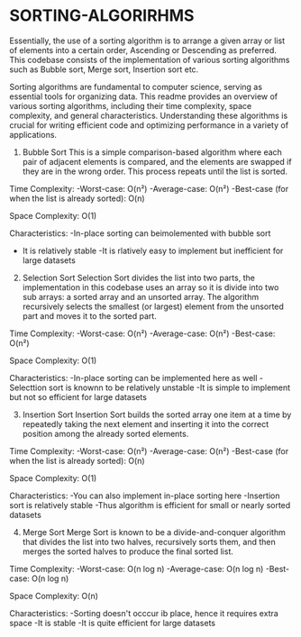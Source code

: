 # SORTING-ALGORIRHMS

  Essentially, the use of a sorting algorithm is to arrange a given array or list of elements into 
a certain order, Ascending or Descending as preferred. This codebase consists of the implementation of various sorting algorithms such as Bubble sort, Merge sort, Insertion sort etc.

Sorting algorithms are fundamental to computer science, serving as essential tools for organizing data. This readme provides an overview of various sorting algorithms, including their time complexity, space complexity, and general characteristics.
 Understanding these algorithms is crucial for writing efficient code and optimizing performance in a variety of applications.

1. Bubble Sort
This is a simple comparison-based algorithm where each pair of adjacent elements is compared, and the elements are swapped if they are in the wrong order. This process repeats until the list is sorted.

Time Complexity:
-Worst-case: O(n²)
-Average-case: O(n²)
-Best-case (for when the list is already sorted): O(n) 

Space Complexity:
O(1)

Characteristics:
-In-place sorting can beimolemented with bubble sort
- It is relatively stable
-It is rlatively easy to implement but inefficient for large datasets

2. Selection Sort
Selection Sort divides the list into two parts, the implementation in this codebase uses an array so it is divide into two sub arrays: a sorted array and an unsorted array. The algorithm recursively selects the smallest (or largest) element from the unsorted part and moves it to the sorted part.

Time Complexity:
-Worst-case: O(n²)
-Average-case: O(n²)
-Best-case: O(n²)

Space Complexity:
O(1)

Characteristics:
-In-place sorting can be implemented here as well
-Selecttion sort is knownn to be relatively unstable
-It is simple to implement but not so efficient for large datasets

3. Insertion Sort
Insertion Sort builds the sorted array one item at a time by repeatedly taking the next element and inserting it into the correct position among the already sorted elements.

Time Complexity:
-Worst-case: O(n²)
-Average-case: O(n²)
-Best-case (for when the list is already sorted): O(n) 

Space Complexity:
O(1)

Characteristics:
-You can also implement in-place sorting here
-Insertion sort is relatively stable
-Thus algorithm is efficient for small or nearly sorted datasets

4. Merge Sort
Merge Sort is known to be a divide-and-conquer algorithm that divides the list into two halves, recursively sorts them, and then merges the sorted halves to produce the final sorted list.

Time Complexity:
-Worst-case: O(n log n)
-Average-case: O(n log n)
-Best-case: O(n log n)

Space Complexity:
O(n)

Characteristics:
-Sorting doesn't occcur ib place, hence it requires extra space 
-It is stable
-It is quite efficient for large datasets
